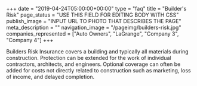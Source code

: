 +++
date = "2019-04-24T05:00:00+00:00"
type = "faq"
title = "Builder's Risk"
page_status = "USE THIS FIELD FOR EDITING BODY WITH CSS"
publish_image = "INPUT URL TO PHOTO THAT DESCRIBES THE PAGE"
meta_description = ""
navigation_image = "/pageimg/builders-risk.jpg"
companies_represented = ["Auto Owners", "LaGrange", "Company 3", "Company 4"]
+++

Builders Risk Insurance covers a building and typically all materials during construction. Protection can be extended for the work of individual contractors, architects, and engineers. Optional coverage can often be added for costs not directly related to construction such as marketing, loss of income, and delayed completion.